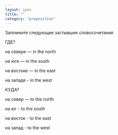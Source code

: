 ```yaml
---
layout: span
title: ""
category: "preposition"
---
```

<section class='rules'><span><p>Запомните следующие застывшие словосочетания</p>
<p>ГДЕ?</p>
<p>на севере — in the north</p>
<p> на юге — in the south </p>
<p>на востоке — in the east</p>
<p> на западе - in the west</p>
<p>КУДА?</p>
<p>на север — to the north </p>
<p>на юг - to the south</p>
<p> на восток - to the east </p>
<p>на запад - to the west</p></span></section>